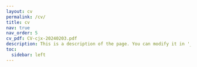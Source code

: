 ```yaml
---
layout: cv
permalink: /cv/
title: cv
nav: true
nav_order: 5
cv_pdf: CV-cjx-20240203.pdf
description: This is a description of the page. You can modify it in '_pages/cv.md'. You can also change or remove the top pdf download button.
toc:
  sidebar: left
---
```


